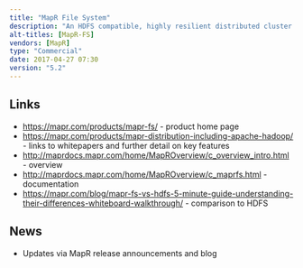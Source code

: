 ```yaml
---
title: "MapR File System"
description: "An HDFS compatible, highly resilient distributed cluster file system that boasts of a number of improvements over HDFS, and includes support for NoSQL database tables (MapR-DB) and streaming data (MapR-Streams), both of which we treat as sub-projects.  Supports the HDFS API, full NFS and FUSE support, POSIX compliance, arbitrary in place updates to files (unlike HDFS which is append only), distributed metadata (it has no equivalent of the HDFS Name Node), block level mirroring to a remote cluster for DR or load balancing, and snapshots (which provide point in time read only views).  Data is stored in containers (which manage data blocks and the replication of these over the cluster), and logically organised into volumes (which manage files, directories and block allocation across one or more containers), which also provide multi-tenancy support, with administrative control, data placement, job execution, snapshots and mirroring all configurable against a volume.  Supports encrypted communications, full auditing capabilities, Kerberos and Linux PAM for authentication, authorisation via ACLs (against clusters, volumes and job queues), POSIX file permissions (against files and directories) and Access Control Expressions (ACEs, arbitrary boolean expressions against volumes, files and directories).  Comes with a browser based management interface (MapR Control System), a CLI and REST API.  First releases as part of MapR v1.0 in 2010."
alt-titles: [MapR-FS]
vendors: [MapR]
type: "Commercial"
date: 2017-04-27 07:30
version: "5.2"
---
```

## Links

* <https://mapr.com/products/mapr-fs/> - product home page
* <https://mapr.com/products/mapr-distribution-including-apache-hadoop/> - links to whitepapers and further detail on key features
* <http://maprdocs.mapr.com/home/MapROverview/c_overview_intro.html> - overview
* <http://maprdocs.mapr.com/home/MapROverview/c_maprfs.html> - documentation
* <https://mapr.com/blog/mapr-fs-vs-hdfs-5-minute-guide-understanding-their-differences-whiteboard-walkthrough/> - comparison to HDFS

## News

* Updates via MapR release announcements and blog